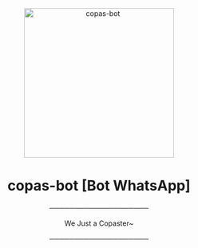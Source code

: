 <div align="center">

<img src="https://i.ibb.co/zGTPQYF/Copas-Mage.jpg" alt="copas-bot" width="300" />



# copas-bot [Bot WhatsApp]


────────────────────
  
We Just a Copaster~

────────────────────
